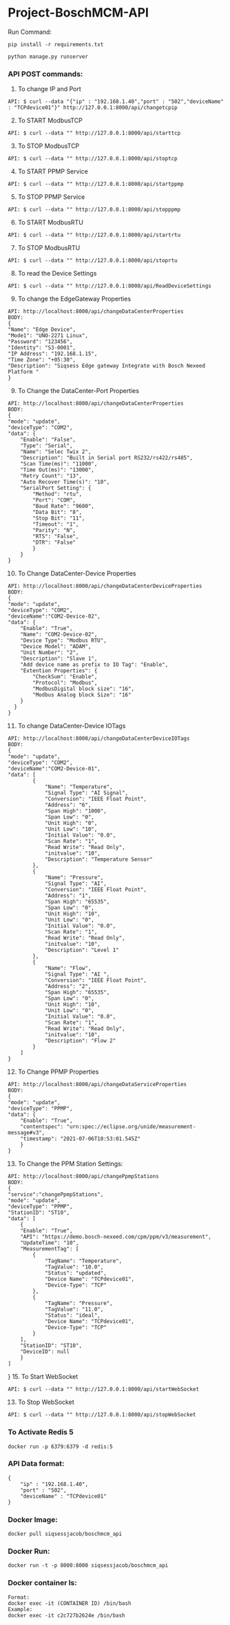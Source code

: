 # Project-BoschMCM-API

Run Command: 

    pip install -r requirements.txt

    python manage.py runserver

### API POST commands:
  1. To change IP and Port

    API: $ curl --data "{"ip" : "192.168.1.40","port" : "502","deviceName" : "TCPdevice01"}" http://127.0.0.1:8000/api/changetcpip
  2. To START ModbusTCP

    API: $ curl --data "" http://127.0.0.1:8000/api/starttcp
  3. To STOP ModbusTCP

    API: $ curl --data "" http://127.0.0.1:8000/api/stoptcp
  4. To START PPMP Service

    API: $ curl --data "" http://127.0.0.1:8000/api/startppmp
  5. To STOP PPMP Service

    API: $ curl --data "" http://127.0.0.1:8000/api/stopppmp
  6. To START ModbusRTU

    API: $ curl --data "" http://127.0.0.1:8000/api/startrtu
  7. To STOP ModbusRTU

    API: $ curl --data "" http://127.0.0.1:8000/api/stoprtu
  8. To read the Device Settings
    
    API: $ curl --data "" http://127.0.0.1:8000/api/ReadDeviceSettings
  9. To change the EdgeGateway Properties
     
    API: http://localhost:8000/api/changeDataCenterProperties
    BODY:
    {
    "Name": "Edge Device",
    "Mode1": "UNO-2271 Linux",
    "Password": "123456",
    "Identity": "S3-0001",
    "IP Address": "192.168.1.15",
    "Time Zone": "+05:30",
    "Description": "Siqsess Edge gateway Integrate with Bosch Nexeed Platform "
    }

  9. To Change the DataCenter-Port Properties

    API: http://localhost:8000/api/changeDataCenterProperties
    BODY:
    {
    "mode": "update",
    "deviceType": "COM2",
    "data": {
        "Enable": "False",
        "Type": "Serial",
        "Name": "Selec Twix 2",
        "Description": "Built in Serial port RS232/rs422/rs485",
        "Scan Time(ms)": "11000",
        "Time Out(ms)": "13000",
        "Retry Count": "13",
        "Auto Recover Time(s)": "10",
        "SerialPort Setting": {
            "Method": "rtu",
            "Port": "COM",
            "Baud Rate": "9600",
            "Data Bit": "8",
            "Stop Bit": "11",
            "Timeout": "1",
            "Parity": "N",
            "RTS": "False",
            "DTR": "False"
            }
        }
    }
  10. To Change DataCenter-Device Properties

    API: http://localhost:8000/api/changeDataCenterDeviceProperties
    BODY:
    {
    "mode": "update",
    "deviceType": "COM2",
    "deviceName":"COM2-Device-02",
    "data": {
        "Enable": "True",
        "Name": "COM2-Device-02",
        "Device Type": "Modbus RTU",
        "Device Model": "ADAM",
        "Unit Number": "2",
        "Description": "Slave 1",
        "Add device name as prefix to IO Tag": "Enable",
        "Extention Properties": {
            "CheckSum": "Enable",
            "Protocol": "Modbus",
            "ModbusDigital block size": "16",
            "Modbus Analog block Size": "16"
        }
      }
    }

  11. To change DataCenter-Device IOTags 
     
    API: http://localhost:8000/api/changeDataCenterDeviceIOTags
    BODY:
    {
    "mode": "update",
    "deviceType": "COM2",
    "deviceName":"COM2-Device-01",
    "data": [
            {
                "Name": "Temperature",
                "Signal Type": "AI Signal",
                "Conversion": "IEEE Float Point",
                "Address": "6",
                "Span High": "1000",
                "Span Low": "0",
                "Unit High": "0",
                "Unit Low": "10",
                "Initial Value": "0.0",
                "Scan Rate": "1",
                "Read Write": "Read Only",
                "initvalue": "10",
                "Description": "Temperature Sensor"
            },
            {
                "Name": "Pressure",
                "Signal Type": "AI",
                "Conversion": "IEEE Float Point",
                "Address": "1",
                "Span High": "65535",
                "Span Low": "0",
                "Unit High": "10",
                "Unit Low": "0",
                "Initial Value": "0.0",
                "Scan Rate": "1",
                "Read Write": "Read Only",
                "initvalue": "10",
                "Description": "Level 1"
            },
            {
                "Name": "Flow",
                "Signal Type": "AI ",
                "Conversion": "IEEE Float Point",
                "Address": "2",
                "Span High": "65535",
                "Span Low": "0",
                "Unit High": "10",
                "Unit Low": "0",
                "Initial Value": "0.0",
                "Scan Rate": "1",
                "Read Write": "Read Only",
                "initvalue": "10",
                "Description": "Flow 2"
            }
        ]
    }

  12. To Change PPMP Properties 

    API: http://localhost:8000/api/changeDataServiceProperties
    BODY:
    {
    "mode": "update",
    "deviceType": "PPMP",
    "data": {
        "Enable": "True",
        "contentspec": "urn:spec://eclipse.org/unide/measurement-message#v3",
        "timestamp": "2021-07-06T10:53:01.545Z"
        }
    }

  13. To Change the PPM Station Settings:
    
    API: http://localhost:8000/api/changePpmpStations
    BODY:
    {
    "service":"changePpmpStations",
    "mode": "update",
    "deviceType": "PPMP",
    "StationID": "ST10",
    "data": [
        {
        "Enable": "True",
        "API": "https://demo.bosch-nexeed.com/cpm/ppm/v3/measurement",
        "UpdateTime": "10",
        "MeasurementTag": [
            {
                "TagName": "Temperature",
                "TagValue": "10.0",
                "Status": "updated",
                "Device Name": "TCPdevice01",
                "Device-Type": "TCP"
            },
            {
                "TagName": "Pressure",
                "TagValue": "11.0",
                "Status": "ideal",
                "Device Name": "TCPdevice01",
                "Device-Type": "TCP"
            }
        ],
        "StationID": "ST10",
        "DeviceID": null
        }
    ]
}
  15. To Start WebSocket 
  
    API: $ curl --data "" http://127.0.0.1:8000/api/startWebSocket
    
  13. To Stop WebSocket 

    API: $ curl --data "" http://127.0.0.1:8000/api/stopWebSocket

### To Activate Redis 5
    docker run -p 6379:6379 -d redis:5
### API Data format:

    {
        "ip" : "192.168.1.40",
        "port" : "502",
        "deviceName" : "TCPdevice01" 
    }

### Docker Image:
  
    docker pull siqsessjacob/boschmcm_api

### Docker Run:

    docker run -t -p 8000:8000 siqsessjacob/boschmcm_api

### Docker container ls:

    Format:
    docker exec -it (CONTAINER ID) /bin/bash  
    Example:
    docker exec -it c2c727b2624e /bin/bash
